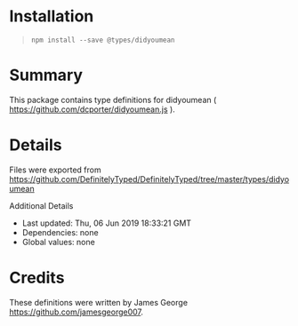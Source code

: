 # Installation
> `npm install --save @types/didyoumean`

# Summary
This package contains type definitions for didyoumean ( https://github.com/dcporter/didyoumean.js ).

# Details
Files were exported from https://github.com/DefinitelyTyped/DefinitelyTyped/tree/master/types/didyoumean

Additional Details
 * Last updated: Thu, 06 Jun 2019 18:33:21 GMT
 * Dependencies: none
 * Global values: none

# Credits
These definitions were written by James George <https://github.com/jamesgeorge007>.
